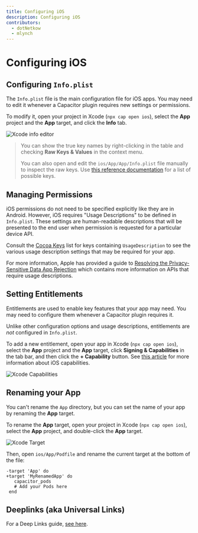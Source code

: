```yaml
---
title: Configuring iOS
description: Configuring iOS
contributors:
  - dotNetkow
  - mlynch
---
```


# Configuring iOS

## Configuring `Info.plist`

The `Info.plist` file is the main configuration file for iOS apps. You may need to edit it whenever a Capacitor plugin requires new settings or permissions.

To modify it, open your project in Xcode (`npx cap open ios`), select the **App** project and the **App** target, and click the **Info** tab.

![Xcode info editor](/assets/img/docs/ios/xcode-info-editor.png)

> You can show the true key names by right-clicking in the table and checking **Raw Keys & Values** in the context menu.
>
> You can also open and edit the `ios/App/App/Info.plist` file manually to inspect the raw keys. Use [this reference documentation](https://developer.apple.com/library/archive/documentation/General/Reference/InfoPlistKeyReference/Introduction/Introduction.html) for a list of possible keys.

## Managing Permissions

iOS permissions do not need to be specified explicitly like they are in Android. However, iOS requires "Usage Descriptions" to be defined in `Info.plist`. These settings are human-readable descriptions that will be presented to the end user when permission is requested for a particular device API.

Consult the [Cocoa Keys](https://developer.apple.com/library/content/documentation/General/Reference/InfoPlistKeyReference/Articles/CocoaKeys.html) list for keys containing `UsageDescription` to see the various usage description settings that may be required for your app.

For more information, Apple has provided a guide to [Resolving the Privacy-Sensitive Data App Rejection](https://developer.apple.com/library/content/qa/qa1937/_index.html) which contains more information on APIs that require usage descriptions.

## Setting Entitlements

Entitlements are used to enable key features that your app may need. You may need to configure them whenever a Capacitor plugin requires it.

Unlike other configuration options and usage descriptions, entitlements are _not_ configured in `Info.plist`.

To add a new entitlement, open your app in Xcode (`npx cap open ios`), select the **App** project and the **App** target, click **Signing & Capabilities** in the tab bar, and then click the **+ Capability** button. See [this article](https://developer.apple.com/documentation/xcode/adding_capabilities_to_your_app) for more information about iOS capabilities.

![Xcode Capabilities](/assets/img/docs/ios/xcode-capabilities.png)

## Renaming your App

You can't rename the `App` directory, but you can set the name of your app by renaming the **App** target.

To rename the **App** target, open your project in Xcode (`npx cap open ios`), select the **App** project, and double-click the **App** target.

![Xcode Target](/assets/img/docs/ios/xcode-target.png)

Then, open `ios/App/Podfile` and rename the current target at the bottom of the file:

```diff-ruby
-target 'App' do
+target 'MyRenamedApp' do
   capacitor_pods
   # Add your Pods here
 end
```

## Deeplinks (aka Universal Links)

For a Deep Links guide, [see here](/docs/guides/deep-links).
